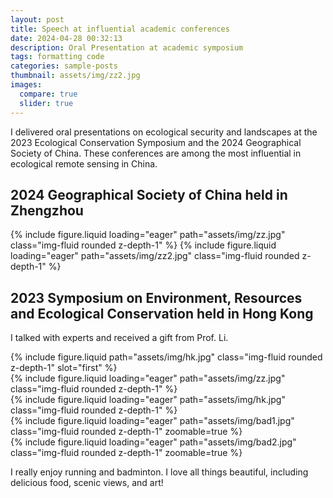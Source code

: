 ```yaml
---
layout: post
title: Speech at influential academic conferences
date: 2024-04-28 00:32:13
description: Oral Presentation at academic symposium
tags: formatting code
categories: sample-posts
thumbnail: assets/img/zz2.jpg
images:
  compare: true
  slider: true
---
```


I delivered oral presentations on ecological security and landscapes at the 2023 Ecological Conservation Symposium and the 2024 Geographical Society of China. These conferences are among the most influential in ecological remote sensing in China.

## 2024 Geographical Society of China held in Zhengzhou

<swiper-container keyboard="true" navigation="true" pagination="true" pagination-clickable="true" pagination-dynamic-bullets="true" rewind="true">
  <swiper-slide>{% include figure.liquid loading="eager" path="assets/img/zz.jpg" class="img-fluid rounded z-depth-1" %}</swiper-slide>
  <swiper-slide>{% include figure.liquid loading="eager" path="assets/img/zz2.jpg" class="img-fluid rounded z-depth-1" %}</swiper-slide>
</swiper-container>

## 2023 Symposium on Environment, Resources and Ecological Conservation held in Hong Kong

I talked with experts and received a gift from Prof. Li.

<img-comparison-slider>
  {% include figure.liquid path="assets/img/hk.jpg" class="img-fluid rounded z-depth-1" slot="first" %}
</img-comparison-slider>








<div class="row mt-3">
    <div class="col-sm mt-3 mt-md-0">
        {% include figure.liquid loading="eager" path="assets/img/zz.jpg" class="img-fluid rounded z-depth-1" %}
    </div>
    <div class="col-sm mt-3 mt-md-0">
        {% include figure.liquid loading="eager" path="assets/img/hk.jpg" class="img-fluid rounded z-depth-1" %}
    </div>
</div>

<div class="row mt-3">
    <div class="col-sm mt-3 mt-md-0">
        {% include figure.liquid loading="eager" path="assets/img/bad1.jpg" class="img-fluid rounded z-depth-1" zoomable=true %}
    </div>
    <div class="col-sm mt-3 mt-md-0">
        {% include figure.liquid loading="eager" path="assets/img/bad2.jpg" class="img-fluid rounded z-depth-1" zoomable=true %}
    </div>
</div>

I really enjoy running and badminton. I love all things beautiful, including delicious food, scenic views, and art!
